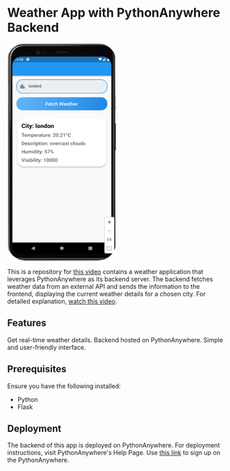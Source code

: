 # Weather App with PythonAnywhere Backend

<img src="app1.png" width="250" height="500">

This is a repository for [this video](https://youtu.be/i5RofWs9sX8) contains a weather application that leverages PythonAnywhere as its backend server. The backend fetches weather data from an external API and sends the information to the frontend, displaying the current weather details for a chosen city. For detailed explanation, [watch this video](https://youtu.be/i5RofWs9sX8).

## Features
Get real-time weather details.
Backend hosted on PythonAnywhere.
Simple and user-friendly interface.

## Prerequisites
Ensure you have the following installed:
- Python
- Flask

## Deployment
The backend of this app is deployed on PythonAnywhere. For deployment instructions, visit PythonAnywhere's Help Page. Use [this link](https://www.pythonanywhere.com/?affiliate_id=0029eba8) to sign up on the PythonAnywhere.
